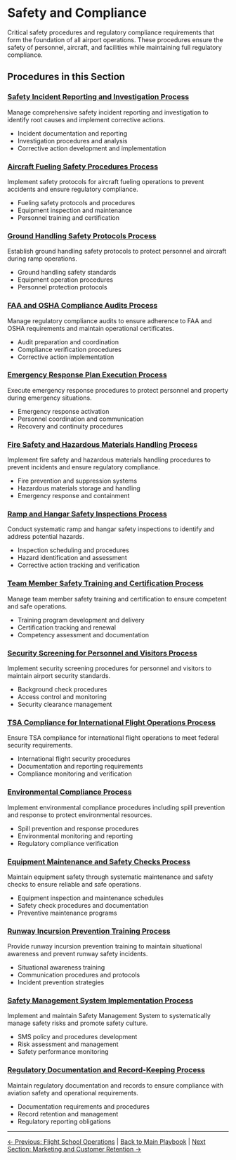 # Safety and Compliance

Critical safety procedures and regulatory compliance requirements that form the foundation of all airport operations. These procedures ensure the safety of personnel, aircraft, and facilities while maintaining full regulatory compliance.

## Procedures in this Section

### [Safety Incident Reporting and Investigation Process](01-safety-incident-reporting-investigation.md)
Manage comprehensive safety incident reporting and investigation to identify root causes and implement corrective actions.
- Incident documentation and reporting
- Investigation procedures and analysis
- Corrective action development and implementation

### [Aircraft Fueling Safety Procedures Process](02-aircraft-fueling-safety.md)
Implement safety protocols for aircraft fueling operations to prevent accidents and ensure regulatory compliance.
- Fueling safety protocols and procedures
- Equipment inspection and maintenance
- Personnel training and certification

### [Ground Handling Safety Protocols Process](03-ground-handling-safety.md)
Establish ground handling safety protocols to protect personnel and aircraft during ramp operations.
- Ground handling safety standards
- Equipment operation procedures
- Personnel protection protocols

### [FAA and OSHA Compliance Audits Process](04-faa-osha-compliance-audits.md)
Manage regulatory compliance audits to ensure adherence to FAA and OSHA requirements and maintain operational certificates.
- Audit preparation and coordination
- Compliance verification procedures
- Corrective action implementation

### [Emergency Response Plan Execution Process](05-emergency-response-plan.md)
Execute emergency response procedures to protect personnel and property during emergency situations.
- Emergency response activation
- Personnel coordination and communication
- Recovery and continuity procedures

### [Fire Safety and Hazardous Materials Handling Process](06-fire-safety-hazmat.md)
Implement fire safety and hazardous materials handling procedures to prevent incidents and ensure regulatory compliance.
- Fire prevention and suppression systems
- Hazardous materials storage and handling
- Emergency response and containment

### [Ramp and Hangar Safety Inspections Process](07-ramp-hangar-safety-inspections.md)
Conduct systematic ramp and hangar safety inspections to identify and address potential hazards.
- Inspection scheduling and procedures
- Hazard identification and assessment
- Corrective action tracking and verification

### [Team Member Safety Training and Certification Process](08-employee-safety-training.md)
Manage team member safety training and certification to ensure competent and safe operations.
- Training program development and delivery
- Certification tracking and renewal
- Competency assessment and documentation

### [Security Screening for Personnel and Visitors Process](09-security-screening.md)
Implement security screening procedures for personnel and visitors to maintain airport security standards.
- Background check procedures
- Access control and monitoring
- Security clearance management

### [TSA Compliance for International Flight Operations Process](10-tsa-compliance-international.md)
Ensure TSA compliance for international flight operations to meet federal security requirements.
- International flight security procedures
- Documentation and reporting requirements
- Compliance monitoring and verification

### [Environmental Compliance Process](11-environmental-compliance.md)
Implement environmental compliance procedures including spill prevention and response to protect environmental resources.
- Spill prevention and response procedures
- Environmental monitoring and reporting
- Regulatory compliance verification

### [Equipment Maintenance and Safety Checks Process](12-equipment-maintenance-safety.md)
Maintain equipment safety through systematic maintenance and safety checks to ensure reliable and safe operations.
- Equipment inspection and maintenance schedules
- Safety check procedures and documentation
- Preventive maintenance programs

### [Runway Incursion Prevention Training Process](13-runway-incursion-prevention.md)
Provide runway incursion prevention training to maintain situational awareness and prevent runway safety incidents.
- Situational awareness training
- Communication procedures and protocols
- Incident prevention strategies

### [Safety Management System Implementation Process](14-sms-implementation.md)
Implement and maintain Safety Management System to systematically manage safety risks and promote safety culture.
- SMS policy and procedures development
- Risk assessment and management
- Safety performance monitoring

### [Regulatory Documentation and Record-Keeping Process](15-regulatory-documentation.md)
Maintain regulatory documentation and records to ensure compliance with aviation safety and operational requirements.
- Documentation requirements and procedures
- Record retention and management
- Regulatory reporting obligations

---
[← Previous: Flight School Operations](../03-flight-school-operations/README.md) | [Back to Main Playbook](../../README.md) | [Next Section: Marketing and Customer Retention →](../05-marketing-customer-retention/README.md)
